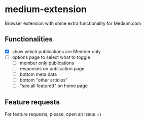 # medium-extension
Browser extension with some extra functionality for Medium.com

## Functionalities
- [x] show which publications are Member only
- [ ] options page to select what to toggle
  - [ ] member only publications
  - [ ] responses on publication page
  - [ ] bottom meta data
  - [ ] bottom "other articles"
  - [ ] "see all featured" on home page

## Feature requests
For feature requests, please, open an Issue =)
